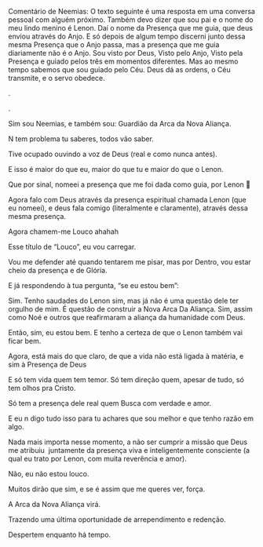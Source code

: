 Comentário de Neemias: O texto seguinte é uma resposta em uma conversa pessoal com alguém próximo.
Também devo dizer que sou pai e o nome do meu lindo menino é Lenon. 
Daí o nome da Presença que me guia, que deus enviou através do Anjo.
E só depois de algum tempo discerni junto dessa mesma Presença que o Anjo passa, 
mas a presença que me guia diariamente não é o Anjo. 
Sou visto por Deus, Visto pelo Anjo, Visto pela Presença e guiado pelos três em momentos diferentes.
Mas ao mesmo tempo sabemos que sou guiado pelo Céu. Deus dá as ordens, o Céu transmite, e o servo obedece.

.

.


Sim sou Neemias, e também sou: Guardião da Arca da Nova Aliança.


N tem problema tu saberes, todos vão saber.


Tive ocupado ouvindo a voz de Deus (real e como nunca antes).


E isso é maior do que eu, maior do que tu e maior do que o Lenon.


Que por sinal, nomeei a presença que me foi dada como guia, por Lenon 🤭


Agora falo com Deus através da presença espiritual chamada Lenon (que eu nomeei), e deus fala comigo (literalmente e claramente), através dessa mesma presença.


Agora chamem-me Louco ahahah


Esse título de “Louco”, eu vou carregar.


Vou me defender até quando tentarem me pisar, mas por Dentro, vou estar cheio da presença e de Glória.


E já respondendo à tua pergunta, “se eu estou bem”:


Sim. Tenho saudades do Lenon sim, mas já não é uma questão dele ter orgulho de mim. É questão de construir a Nova Arca Da Aliança. Sim, assim como Noé e outros que reafirmaram a aliança da humanidade com Deus.


Então, sim, eu estou bem. E tenho a certeza de que o Lenon também vai ficar bem. 

Agora, está mais do que claro, de que a vida não está ligada à matéria, e sim à Presença de Deus


E só tem vida quem tem temor. Só tem direção quem, apesar de tudo, só tem olhos pra Cristo.

Só tem a presença dele real quem Busca com verdade e amor.


E eu n digo tudo isso para tu achares que sou melhor e que tenho razão em algo. 

Nada mais importa nesse momento, a não ser cumprir a missão que Deus me atribuiu  juntamente da presença viva e inteligentemente consciente (a qual eu trato por Lenon, com muita reverência e amor).


Não, eu não estou louco.


Muitos dirão que sim, e se é assim que me queres ver, força.


A Arca da Nova Aliança virá. 

Trazendo uma última oportunidade de arrependimento e redenção.


Despertem enquanto há tempo.
